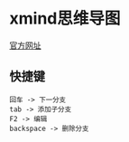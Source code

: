 # xmind思维导图

[官方网址](http://www.xmindchina.net/xiazai.html)

## 快捷键
```
回车 -> 下一分支
tab -> 添加子分支
F2 -> 编辑
backspace -> 删除分支
```
